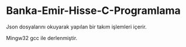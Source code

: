 # Banka-Emir-Hisse-C-Programlama
Json dosyalarını okuyarak yapılan bir takım işlemleri içerir.

Mingw32 gcc ile derlenmiştir.

